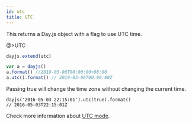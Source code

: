 ```yaml
---
id: utc
title: UTC
---
```


This returns a Day.js object with a flag to use UTC time.

@>UTC

```js
dayjs.extend(utc)

var a = dayjs()
a.format() //2019-03-06T08:00:00+08:00
a.utc().format() // 2019-03-06T00:00:00Z
```

Passing true will change the time zone without changing the current time.

```
dayjs('2016-05-03 22:15:01').utc(true).format() 
// 2016-05-03T22:15:01Z
```

Check more information about [UTC mode](../parse/utc).

